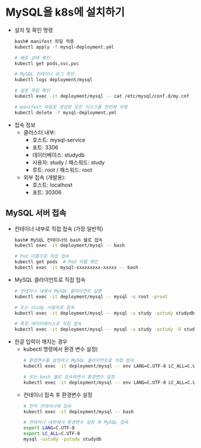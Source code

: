 # MySQL을 k8s에 설치하기

- 설치 및 확인 명령
    ```bash
    bash# manifest 파일 적용
    kubectl apply -f mysql-deployment.yml

    # 배포 상태 확인
    kubectl get pods,svc,pvc

    # MySQL 컨테이너 로그 확인
    kubectl logs deployment/mysql

    # 설정 파일 확인
    kubectl exec -it deployment/mysql -- cat /etc/mysql/conf.d/my.cnf

    # manifest 파일로 생성된 모든 리소스를 한번에 삭제
    kubectl delete -f mysql-deployment.yml
    ```
- 접속 정보
    - 클러스터 내부:
        - 호스트: mysql-service
        - 포트: 3306
        - 데이터베이스: studydb
        - 사용자: study / 패스워드: study
        - 루트: root / 패스워드: root
    - 외부 접속 (개발용):
        - 호스트: localhost
        - 포트: 30306
## MySQL 서버 접속

- 컨테이너 내부로 직접 접속 (가장 일반적)
    ```bash
    bash# MySQL 컨테이너의 bash 쉘로 접속
    kubectl exec -it deployment/mysql -- bash

    # Pod 이름으로 직접 접속
    kubectl get pods  # Pod 이름 확인
    kubectl exec -it mysql-xxxxxxxxx-xxxxx -- bash
    ```
- MySQL 클라이언트로 직접 접속
    ```bash
    # 컨테이너 내에서 MySQL 클라이언트 실행
    kubectl exec -it deployment/mysql -- mysql -u root -proot

    # 또는 study 사용자로 접속
    kubectl exec -it deployment/mysql -- mysql -u study -pstudy studydb

    # 특정 데이터베이스로 직접 접속
    kubectl exec -it deployment/mysql -- mysql -u study -pstudy -D studydb
    ```
- 한글 입력이 깨지는 경우
    - kubectl 명령에서 환경 변수 설정)
        ```bash
        # 환경변수를 설정하고 MySQL 클라이언트로 직접 접속
        kubectl exec -it deployment/mysql -- env LANG=C.UTF-8 LC_ALL=C.UTF-8 mysql -ustudy -pstudy studydb

        # 또는 bash 쉘로 접속하면서 환경변수 설정
        kubectl exec -it deployment/mysql -- env LANG=C.UTF-8 LC_ALL=C.UTF-8 bash
        ```
    - 컨테이너 접속 후 환경변수 설정
        ```bash 
        # 먼저 컨테이너에 접속
        kubectl exec -it deployment/mysql -- bash

        # 컨테이너 내부에서 환경변수 설정 후 MySQL 접속
        export LANG=C.UTF-8
        export LC_ALL=C.UTF-8
        mysql -ustudy -pstudy studydb
        ```
